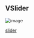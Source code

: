 ## VSlider

![image](https://cdn.softtech.com.tr/ngsp-quick/nemo/dev/mdImages/VSlider/slider.png)

<a href="https://studio.onplateau.com/quick/?q=/qjsons/slider.qjson"  target="_blank">slider</a>
